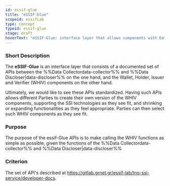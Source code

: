 ```yaml
---
id: essif-glue
title: "eSSIF-Glue"
scopeid: essifLab
type: concept
typeid: essif-glue
stage: draft
hoverText: "eSSIF-Glue: interface layer that allows components with Data Collector and/or Data Discloser functionality to use the Wallet, Holder, Issuer and Verifier functionalities."
---
```


### Short Description
The **eSSIF-Glue** is an interface layer that consists of a documented set of APIs between the %%Data Collectordata-collector%% and %%Data Discloser|data-discloser%% on the one hand, and the Wallet, Holder, Issuer and Verifier (WHIV) components on the other hand. 

 Ultimately, we would like to see these APIs standardized. Having such APIs allows different Parties to create their own version of the WHIV components, supporting the SSI technologies as they see fit, and shrinking or expanding functionalities as they feel appropriate. Parties can then select such WHIV components as they see fit.

### Purpose
The purpose of the essif-Glue APIs is to make calling the WHIV functions as simple as possible, given the functions of the %%Data Collectordata-collector%% and %%Data Discloser|data-discloser%%

### Criterion
The set of API's described at https://gitlab.grnet.gr/essif-lab/tno-ssi-service/developer-docs.
